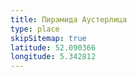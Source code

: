 ```yaml
---
title: Пирамида Аустерлица
type: place
skipSitemap: true
latitude: 52.090366
longitude: 5.342812
---
```

